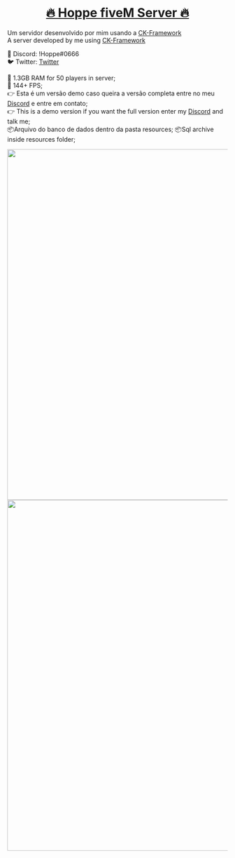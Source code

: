 <h1 align="center">
    <a href="https://pt-br.reactjs.org/">🔥 Hoppe fiveM Server 🔥</a>
</h1>

Um servidor desenvolvido por mim usando a [CK-Framework](https://github.com/ycr4zy/FreeGamemode)
<br>
A server developed by me using [CK-Framework](https://github.com/ycr4zy/FreeGamemode)

👤 Discord: !Hoppe#0666
<br>
🐦 Twitter: [Twitter](https://twitter.com/GabrielhoppeM)

🌈 1.3GB RAM for 50 players in server;
<br>
🌈 144+ FPS;
<br>
👉 Esta é um versão demo caso queira a versão completa entre no meu [Discord](https://discord.gg/ryUSZRy) e entre em contato;
<br>
👉 This is a demo version if you want the full version enter my [Discord](https://discord.gg/ryUSZRy) and talk me;
<br>
📦Arquivo do banco de dados dentro da pasta resources;
📦Sql archive inside resources folder;

<img src="https://cdn.discordapp.com/attachments/732940520015527937/747556553048981554/fps.PNG" width="800rem" height="auto" />
<br>
<img src="https://cdn.discordapp.com/attachments/732940520015527937/747962033323900928/fixchest.PNG" width="800rem" height="auto" />
